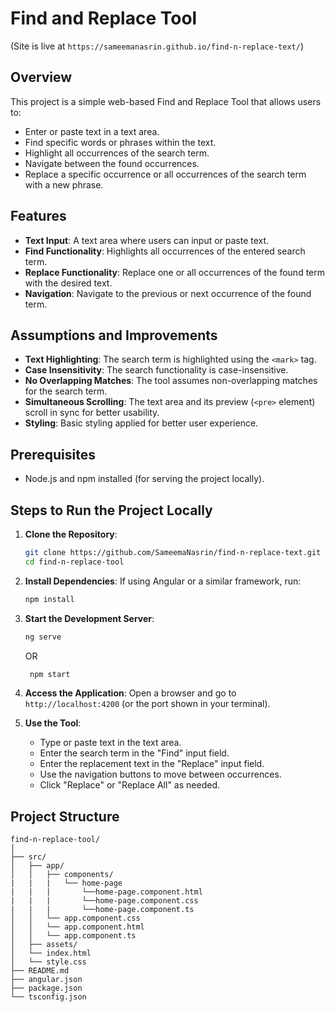 # Find and Replace Tool
(Site is live at `https://sameemanasrin.github.io/find-n-replace-text/`)

## Overview
This project is a simple web-based Find and Replace Tool that allows users to:
- Enter or paste text in a text area.
- Find specific words or phrases within the text.
- Highlight all occurrences of the search term.
- Navigate between the found occurrences.
- Replace a specific occurrence or all occurrences of the search term with a new phrase.

## Features
- **Text Input**: A text area where users can input or paste text.
- **Find Functionality**: Highlights all occurrences of the entered search term.
- **Replace Functionality**: Replace one or all occurrences of the found term with the desired text.
- **Navigation**: Navigate to the previous or next occurrence of the found term.

## Assumptions and Improvements
- **Text Highlighting**: The search term is highlighted using the `<mark>` tag.
- **Case Insensitivity**: The search functionality is case-insensitive.
- **No Overlapping Matches**: The tool assumes non-overlapping matches for the search term.
- **Simultaneous Scrolling**: The text area and its preview (`<pre>` element) scroll in sync for better usability.
- **Styling**: Basic styling applied for better user experience.

## Prerequisites
- Node.js and npm installed (for serving the project locally).

## Steps to Run the Project Locally

1. **Clone the Repository**:
    ```bash
    git clone https://github.com/SameemaNasrin/find-n-replace-text.git
    cd find-n-replace-tool
    ```

2. **Install Dependencies**:
    If using Angular or a similar framework, run:
    ```bash
    npm install
    ```

3. **Start the Development Server**:
    ```bash
    ng serve
    ```
    OR
   ```bash
    npm start
    ```

4. **Access the Application**:
    Open a browser and go to `http://localhost:4200` (or the port shown in your terminal).

   

6. **Use the Tool**:
    - Type or paste text in the text area.
    - Enter the search term in the "Find" input field.
    - Enter the replacement text in the "Replace" input field.
    - Use the navigation buttons to move between occurrences.
    - Click "Replace" or "Replace All" as needed.

## Project Structure
```
find-n-replace-tool/
│
├── src/
│   ├── app/
│   │   ├── components/
|   |   |   └── home-page
|   |   |       └──home-page.component.html
|   |   |       └──home-page.component.css
|   |   |       └──home-page.component.ts
│   │   └── app.component.css
│   │   └── app.component.html
│   │   └── app.component.ts
│   ├── assets/
│   └── index.html
│   └── style.css
├── README.md
├── angular.json
├── package.json
└── tsconfig.json
```

